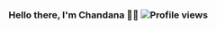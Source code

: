 ### Hello there, I'm Chandana 👋:smiley: ![Profile views](https://profile-counter.glitch.me/Chandana047/count.svg)

<!--
**Chandana047/Chandana047** is a ✨ _special_ ✨ repository because its `README.md` (this file) appears on your GitHub profile.

- 🌱 I’m currently learning at Amrita School of Engineering, Bengaluru
- 📫 How to reach me: ...

